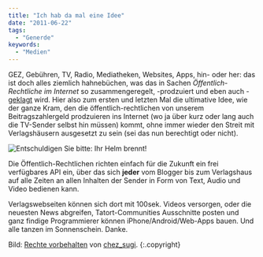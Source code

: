 ```yaml
---
title: "Ich hab da mal eine Idee"
date: "2011-06-22"
tags:
  - "Generde"
keywords:
  - "Medien"
---
```


GEZ, Gebühren, TV, Radio, Mediatheken, Websites, Apps, hin- oder her: das ist doch alles ziemlich hahnebüchen, was das in Sachen _Öffentlich-Rechtliche im Internet_ so zusammengeregelt, -prodzuiert und eben auch -[geklagt](http://netzwertig.com/2011/06/21/verlage-klagen-gegen-tagesschau-app-ein-akt-von-verzweiflung-oder-inkompetenz/) wird. Hier also zum ersten und letzten Mal die ultimative Idee, wie der ganze Kram, den die öffentlich-rechtlichen von unserem Beitragszahlergeld prodzuieren ins Internet (wo ja über kurz oder lang auch die TV-Sender selbst hin müssen) kommt, ohne immer wieder den Streit mit Verlagshäusern ausgesetzt zu sein (sei das nun berechtigt oder nicht).

![Entschuldigen Sie bitte: Ihr Helm brennt!](/img/codecandies/brokentv.jpg)

Die Öffentlich-Rechtlichen richten einfach für die Zukunft ein frei verfügbares API ein, über das sich **jeder** vom Blogger bis zum Verlagshaus auf alle Zeiten an allen Inhalten der Sender in Form von Text, Audio und Video bedienen kann.

Verlagswebseiten können sich dort mit 100sek. Videos versorgen, oder die neuesten News abgreifen, Tatort-Communities Ausschnitte posten und ganz findige Programmierer können iPhone/Android/Web-Apps bauen. Und alle tanzen im Sonnenschein. Danke.

Bild: [Rechte vorbehalten](http://creativecommons.org/licenses/by-sa/2.0/) von [chez\_sugi](http://www.flickr.com/photos/chez_sugi/). {:.copyright}
